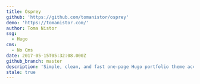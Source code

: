 ```yaml
---
title: Osprey
github: 'https://github.com/tomanistor/osprey'
demo: 'https://tomanistor.com/'
author: Toma Nistor
ssg:
  - Hugo
cms:
  - No Cms
date: 2017-05-15T05:32:08.000Z
github_branch: master
description: 'Simple, clean, and fast one-page Hugo portfolio theme accompanied by a blog'
stale: true
---
```

